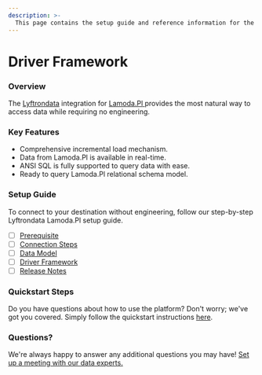 ```yaml
---
description: >-
  This page contains the setup guide and reference information for the Lamoda.Pl source connector.
---
```


# Driver Framework

### Overview

The [Lyftrondata](https://www.lyftrondata.com/) integration for [Lamoda.Pl](https://www.lyftrondata.com/integration/lamoda.pl/)[ ](https://www.lyftrondata.com/integration/lamoda.pl/)provides the most natural way to access data while requiring no engineering.

### Key Features

* Comprehensive incremental load mechanism.
* Data from Lamoda.Pl is available in real-time.&#x20;
* ANSI SQL is fully supported to query data with ease.
* Ready to query Lamoda.Pl relational schema model.

### Setup Guide

To connect to your destination without engineering, follow our step-by-step Lyftrondata Lamoda.Pl setup guide.

* [ ] [Prerequisite](../../marketing-analytics/lamoda.pl/prerequisite.md)
* [ ] [Connection Steps](../../marketing-analytics/lamoda.pl/connection-steps.md)
* [ ] [Data Model](../../marketing-analytics/lamoda.pl/data-model/)
* [ ] [Driver Framework](../../marketing-analytics/lamoda.pl/driver-framework/)
* [ ] [Release Notes](../../marketing-analytics/lamoda.pl/release-notes.md)

### Quickstart Steps

Do you have questions about how to use the platform? Don't worry; we've got you covered. Simply follow the quickstart instructions [here](../../../quickstart-steps.md).

### Questions? <a href="#questions" id="questions"></a>

We're always happy to answer any additional questions you may have! [Set up a meeting with our data experts.](https://www.lyftrondata.com/book-a-meeting/)


